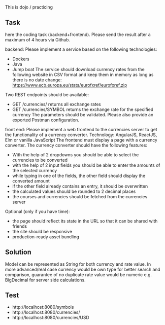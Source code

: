 
This is dojo / practicing

## Task

here the coding task (backend+frontend).
Please send the result after a maximum of 4 hours via Github.

backend:
Please implement a service based on the following technologies:
- Dockers
- Java
- Jump boat
  The service should download currency rates from the following website in CSV format and keep them in memory as long as there is no date change:
  https://www.ecb.europa.eu/stats/eurofxref/eurofxref.zip

Two REST endpoints should be available:
- GET /currencies/ returns all exchange rates
- GET /currencies/SYMBOL returns the exchange rate for the specified currency
  The parameters should be validated.
  Please also provide an exported Postman configuration.


front end:
Please implement a web frontend to the currencies server to get the functionality of a currency converter.
Technology: AngularJS, ReactJS, Elm or vanilla JavaScript
The frontend must display a page with a currency converter.
The currency converter should have the following features:
- With the help of 2 dropdowns you should be able to select the currencies to be converted
- with the help of 2 input fields you should be able to enter the amounts of the selected currency
- while typing in one of the fields, the other field should display the converted amount
- if the other field already contains an entry, it should be overwritten
- the calculated values should be rounded to 2 decimal places
- the courses and currencies should be fetched from the currencies server

Optional (only if you have time):
- the page should reflect its state in the URL so that it can be shared with friends
- the site should be responsive
- production-ready asset bundling

## Solution

Model can be represented as String for both currency and rate value.
In more advanced/real case 
currency would be own type for better search and comparison, guarantee of no duplicate
rate value would be numeric e.g. BigDecimal for server side calculations.

## Test

- http://localhost:8080/symbols
- http://localhost:8080/currencies/
- http://localhost:8080/currencies/USD
